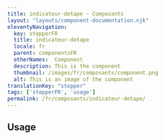 ```yaml
---
title: indicateur-detape - Composants
layout: "layouts/component-documentation.njk"
eleventyNavigation:
  key: stepperFR
  title: indicateur-detape
  locale: fr
  parent: componentsFR
  otherNames:  Component
  description: This is the component
  thumbnail: /images/fr/composants/component.png
  alt: This is an image of the component
translationKey: "stepper"
tags: ['stepperFR', 'usage']
permalink: /fr/composants/indicateur-detape/
---
```


## Usage